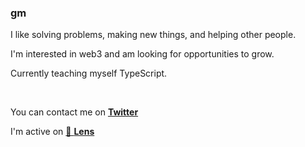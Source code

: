 ### gm

I like solving problems, making new things, and helping other people.

I'm interested in web3 and am looking for opportunities to grow.

Currently teaching myself TypeScript.

<br>

You can contact me on [**Twitter**](https://twitter.com/ZeroEkkusu00x)

I'm active on [🌿 **Lens**](https://www.lensfrens.xyz/zeroekkusu00x.lens)

<!--
**ZeroEkkusu/ZeroEkkusu** is a ✨ _special_ ✨ repository because its `README.md` (this file) appears on your GitHub profile.

Here are some ideas to get you started:

- 🔭 I’m currently working on ...
- 🌱 I’m currently learning ...
- 👯 I’m looking to collaborate on ...
- 🤔 I’m looking for help with ...
- 💬 Ask me about ...
- 📫 How to reach me: ...
- 😄 Pronouns: ...
- ⚡ Fun fact: ...
-->
